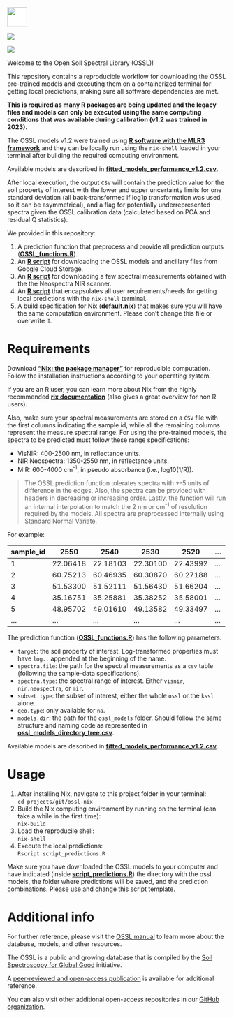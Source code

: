 

<!-- Badges on top of the page -->

<a href="https://doi.org/10.1371/journal.pone.0296545">
<img src="https://journals.plos.org/resource/img/one/logo.png" style="background-color:white;height:45px;">

[![](https://img.shields.io/badge/github-%23121011.svg?style=for-the-badge&logo=github&logoColor=white)](https://github.com/soilspectroscopy)

[![](https://zenodo.org/badge/doi/10.5281/zenodo.5759693.svg)](https://doi.org/10.5281/zenodo.5759693)

<!-- Content -->

Welcome to the Open Soil Spectral Library (OSSL)!

This repository contains a reproducible workflow for downloading the
OSSL pre-trained models and executing them on a containerized terminal
for getting local predictions, making sure all software dependencies are
met.

**This is required as many R packages are being updated and the legacy
files and models can only be executed using the same computing
conditions that was available during calibration (v1.2 was trained in
2023).**

The OSSL models v1.2 were trained using [**R software with the MLR3
framework**](https://docs.soilspectroscopy.org/prediction-models.html)
and they can be locally run using the `nix-shell` loaded in your
terminal after building the required computing environment.

Available models are described in
[**fitted_models_performance_v1.2.csv**](fitted_models_performance_v1.2.csv).

After local execution, the output `CSV` will contain the prediction
value for the soil property of interest with the lower and upper
uncertainty limits for one standard deviation (all back-transformed if
log1p transformation was used, so it can be asymmetrical), and a flag
for potentially underrepresented spectra given the OSSL calibration data
(calculated based on PCA and residual Q statistics).

We provided in this repository:  
1. A prediction function that preprocess and provide all prediction
outputs ([**OSSL_functions.R**](OSSL_functions.R)).  
2. An [**R script**](script_download_ossl_models.R) for downloading the
OSSL models and ancillary files from Google Cloud Storage.  
3. An [**R script**](script_download_example_spectra.R) for downloading
a few spectral measurements obtained with the the Neospectra NIR
scanner.  
4. An [**R script**](script_predictions.R) that encapsulates all user
requirements/needs for getting local predictions with the `nix-shell`
terminal.  
5. A build specification for Nix ([**default.nix**](default.nix)) that
makes sure you will have the same computation environment. Please don’t
change this file or overwrite it.

# Requirements

Download [**“Nix: the package manager”**](https://nixos.org/download/)
for reproducible computation. Follow the installation instructions
according to your operating system.

If you are an R user, you can learn more about Nix from the highly
recommended [**rix documentation**](https://docs.ropensci.org/rix/)
(also gives a great overview for non R users).

Also, make sure your spectral measurements are stored on a `CSV` file
with the first columns indicating the sample id, while all the remaining
columns represent the measure spectral range. For using the pre-trained
models, the spectra to be predicted must follow these range
specifications:  
- VisNIR: 400-2500 nm, in reflectance units.  
- NIR Neospectra: 1350-2550 nm, in reflectance units.  
- MIR: 600-4000 cm<sup>-1</sup>, in pseudo absorbance (i.e.,
log10(1/R)).

> The OSSL prediction function tolerates spectra with +-5 units of
> difference in the edges. Also, the spectra can be provided with
> headers in decreasing or increasing order. Lastly, the function will
> run an internal interpolation to match the 2 nm or cm<sup>-1</sup> of
> resolution required by the models. All spectra are preprocessed
> internally using Standard Normal Variate.

For example:

| sample_id | 2550     | 2540     | 2530     | 2520     | …   |
|-----------|----------|----------|----------|----------|-----|
| 1         | 22.06418 | 22.18103 | 22.30100 | 22.43992 | …   |
| 2         | 60.75213 | 60.46935 | 60.30870 | 60.27188 | …   |
| 3         | 51.53300 | 51.52111 | 51.56430 | 51.66204 | …   |
| 4         | 35.16751 | 35.25881 | 35.38252 | 35.58001 | …   |
| 5         | 48.95702 | 49.01610 | 49.13582 | 49.33497 | …   |
| …         | …        | …        | …        | …        | …   |

The prediction function ([**OSSL_functions.R**](OSSL_functions.R)) has
the following parameters:

- `target`: the soil property of interest. Log-transformed properties
  must have `log..` appended at the beginning of the name.  
- `spectra.file`: the path for the spectral measurements as a `csv`
  table (following the sample-data specifications).  
- `spectra.type`: the spectral range of interest. Either `visnir`,
  `nir.neospectra`, or `mir`.  
- `subset.type`: the subset of interest, either the whole `ossl` or the
  `kssl` alone.  
- `geo.type`: only available for `na`.  
- `models.dir`: the path for the `ossl_models` folder. Should follow the
  same structure and naming code as represented in
  [**ossl_models_directory_tree.csv**](file/ossl_models_directory_tree.csv).

Available models are described in
[**fitted_models_performance_v1.2.csv**](fitted_models_performance_v1.2.csv).

# Usage

1.  After installing Nix, navigate to this project folder in your
    terminal:  
    `cd projects/git/ossl-nix`  
2.  Build the Nix computing environment by running on the terminal (can
    take a while in the first time):  
    `nix-build`  
3.  Load the reproducile shell:  
    `nix-shell`  
4.  Execute the local predictions:  
    `Rscript script_predictions.R`

Make sure you have downloaded the OSSL models to your computer and have
indicated (inside [**script_predictions.R**](script_predictions.R)) the
directory with the ossl models, the folder where predictions will be
saved, and the prediction combinations. Please use and change this
script template.

# Additional info

For further reference, please visit the [OSSL
manual](https://docs.soilspectroscopy.org/) to learn more about the
database, models, and other resources.

The OSSL is a public and growing database that is compiled by the [Soil
Spectroscopy for Global Good](https://soilspectroscopy.org/) initiative.

A [peer-reviewed and open-access
publication](https://doi.org/10.1371/journal.pone.0296545) is available
for additional reference.

You can also visit other additional open-access repositories in our
[GitHub organization](https://github.com/soilspectroscopy).

